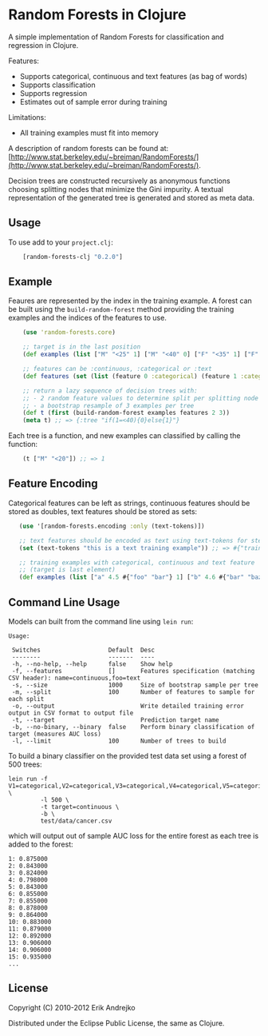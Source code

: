 # Random Forests in Clojure

A simple implementation of Random Forests for classification and regression in Clojure.

Features:
- Supports categorical, continuous and text features (as bag of words)
- Supports classification
- Supports regression
- Estimates out of sample error during training

Limitations:
- All training examples must fit into memory

A description of random forests can be found at: [http://www.stat.berkeley.edu/~breiman/RandomForests/](http://www.stat.berkeley.edu/~breiman/RandomForests/).

Decision trees are constructed recursively as anonymous functions choosing splitting nodes that minimize the Gini impurity.  A textual representation of the generated tree is generated and stored as meta data.

## Usage

To use add to your `project.clj`:

```clojure
    [random-forests-clj "0.2.0"]
```

## Example

Feaures are represented by the index in the training example.  A forest can be built using the `build-random-forest` method providing the training examples and the indices of the features to use.

```clojure
    (use 'random-forests.core)

    ;; target is in the last position
    (def examples (list ["M" "<25" 1] ["M" "<40" 0] ["F" "<35" 1] ["F" "<30" 1]))

    ;; features can be :continuous, :categorical or :text
    (def features (set (list (feature 0 :categorical) (feature 1 :categorical))))

    ;; return a lazy sequence of decision trees with:
    ;; - 2 random feature values to determine split per splitting node
    ;; - a bootstrap resample of 3 examples per tree
    (def t (first (build-random-forest examples features 2 3))
    (meta t) ;; => {:tree "if(1=<40){0}else{1}"}
```

Each tree is a function, and new examples can classified by calling the function:

```clojure
    (t ["M" "<20"]) ;; => 1
```

## Feature Encoding

Categorical features can be left as strings, continuous features should be stored as doubles, text features should be stored as sets:

```clojure
   (use '[random-forests.encoding :only (text-tokens)])

   ;; text features should be encoded as text using text-tokens for stemming
   (set (text-tokens "this is a text training example")) ;; => #{"train" "text" "exampl"}

   ;; training examples with categorical, continuous and text feature
   ;; (target is last element)
   (def examples (list ["a" 4.5 #{"foo" "bar"} 1] ["b" 4.6 #{"bar" "baz"} 0])

```

## Command Line Usage

Models can built from the command line using `lein run`:

```
Usage:

 Switches                   Default  Desc
 --------                   -------  ----
 -h, --no-help, --help      false    Show help
 -f, --features             []       Features specification (matching CSV header): name=continuous,foo=text
 -s, --size                 1000     Size of bootstrap sample per tree
 -m, --split                100      Number of features to sample for each split
 -o, --output                        Write detailed training error output in CSV format to output file
 -t, --target                        Prediction target name
 -b, --no-binary, --binary  false    Perform binary classification of target (measures AUC loss)
 -l, --limit                100      Number of trees to build
 ```

To build a binary classifier on the provided test data set using a
forest of 500 trees:

```
lein run -f V1=categorical,V2=categorical,V3=categorical,V4=categorical,V5=categorical,V6=categorical,V7=categorical,V8=categorical,V9=categorical \
         -l 500 \
         -t target=continuous \
         -b \
         test/data/cancer.csv

```

which will output out of sample AUC loss for the entire forest as each tree is added to the forest:

```
1: 0.875000
2: 0.843000
3: 0.824000
4: 0.798000
5: 0.843000
6: 0.855000
7: 0.855000
8: 0.878000
9: 0.864000
10: 0.883000
11: 0.879000
12: 0.892000
13: 0.906000
14: 0.906000
15: 0.935000
...
```

## License

Copyright (C) 2010-2012 Erik Andrejko

Distributed under the Eclipse Public License, the same as Clojure.
